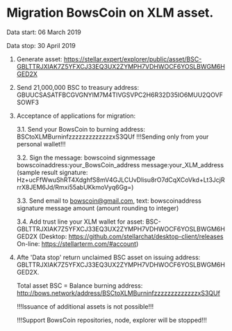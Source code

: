 # Migration BowsCoin on XLM asset. 

Data start: 06 March 2019

Data stop: 30 April 2019

1. Generate asset: https://stellar.expert/explorer/public/asset/BSC-GBLTTRJXIAK7Z5YFXCJ33EQ3UX2ZYMPH7VDHWOCF6YOSLBWGM6HGED2X

2. Send 21,000,000 BSC to treasury address: GBUUCSASATFBCGVGNYIM7M4TIVGSVPC2H6R32D35IO6MUU2QOVFSOWF3

3. Acceptance of applications for migration:

   3.1. Send your BowsCoin to burning address: BSCtoXLMBurninfzzzzzzzzzzzzzxS3QUf
   !!!Sending only from your personal wallet!!!
   
   3.2. Sign the message: bowscoind signmessage bowscoinaddress:your_BowsCoin_address message:your_XLM_address
   (sample result signature: Hz+ucFfWwuShRT4XdghfS8mV4GJLCUvDlisu8rO7dCqXCoVkd+Lt3JcjRrrX8JEM6Jd/Rmxi55abUKkmoVyq6Gg=)
   
   3.3. Send email to bowscoin@gmail.com, text:  bowscoinaddress signature message amount (amount rounding to integer)
   
   3.4. Add trust line your XLM wallet for asset: BSC-GBLTTRJXIAK7Z5YFXCJ33EQ3UX2ZYMPH7VDHWOCF6YOSLBWGM6HGED2X
   (Desktop: https://github.com/stellarchat/desktop-client/releases On-line: https://stellarterm.com/#account)
 
4. Afte 'Data stop' return unclaimed BSC asset on issuing address: GBLTTRJXIAK7Z5YFXCJ33EQ3UX2ZYMPH7VDHWOCF6YOSLBWGM6HGED2X.

   Total asset BSC = Balance burning address: http://bows.network/address/BSCtoXLMBurninfzzzzzzzzzzzzzxS3QUf
   
   !!!Issuance of additional assets is not possible!!!
   
   !!!Support BowsCoin repositories, node, explorer will be stopped!!!
   
